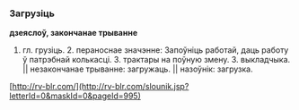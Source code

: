 ### Загрузіць
**дзеяслоў, закончанае трыванне**

1. гл. грузіць. 2. пераноснае значэнне: Запоўніць работай, даць работу ў патрэбнай колькасці. З. трактары на поўную змену. З. выкладчыка. || незакончанае трыванне: загружаць. || назоўнік: загрузка.

<a rel="author">[http://rv-blr.com/](http://rv-blr.com/slounik.jsp?letterId=0&maskId=0&pageId=995)</a>
